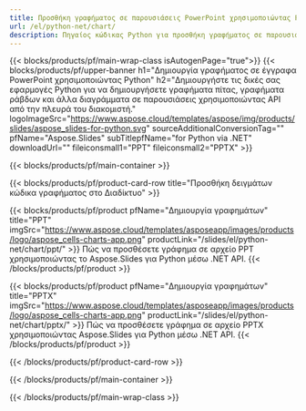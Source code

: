 ```yaml
---
title: Προσθήκη γραφήματος σε παρουσιάσεις PowerPoint χρησιμοποιώντας Python
url: /el/python-net/chart/
description: Πηγαίος κώδικας Python για προσθήκη γραφήματος σε παρουσιάσεις PowerPoint
---
```


{{< blocks/products/pf/main-wrap-class isAutogenPage="true">}}
{{< blocks/products/pf/upper-banner h1="Δημιουργία γραφήματος σε έγγραφα PowerPoint χρησιμοποιώντας Python" h2="Δημιουργήστε τις δικές σας εφαρμογές Python για να δημιουργήσετε γραφήματα πίτας, γραφήματα ράβδων και άλλα διαγράμματα σε παρουσιάσεις χρησιμοποιώντας API από την πλευρά του διακομιστή." logoImageSrc="https://www.aspose.cloud/templates/aspose/img/products/slides/aspose_slides-for-python.svg" sourceAdditionalConversionTag="" pfName="Aspose.Slides" subTitlepfName="for Python via .NET" downloadUrl="" fileiconsmall1="PPT" fileiconsmall2="PPTX" >}}

{{< blocks/products/pf/main-container >}}

{{< blocks/products/pf/product-card-row title="Προσθήκη δειγμάτων κώδικα γραφήματος στο Διαδίκτυο" >}}

{{< blocks/products/pf/product pfName="Δημιουργία γραφημάτων" title="PPT" imgSrc="https://www.aspose.cloud/templates/asposeapp/images/products/logo/aspose_cells-charts-app.png" productLink="/slides/el/python-net/chart/ppt/" >}}
Πώς να προσθέσετε γράφημα σε αρχείο PPT χρησιμοποιώντας το Aspose.Slides για Python μέσω .NET API.
{{< /blocks/products/pf/product >}}

{{< blocks/products/pf/product pfName="Δημιουργία γραφημάτων" title="PPTX" imgSrc="https://www.aspose.cloud/templates/asposeapp/images/products/logo/aspose_cells-charts-app.png" productLink="/slides/el/python-net/chart/pptx/" >}}
Πώς να προσθέσετε γράφημα σε αρχείο PPTX χρησιμοποιώντας Aspose.Slides για Python μέσω .NET API.
{{< /blocks/products/pf/product >}}



{{< /blocks/products/pf/product-card-row >}}

{{< /blocks/products/pf/main-container >}}
    
{{< /blocks/products/pf/main-wrap-class >}}